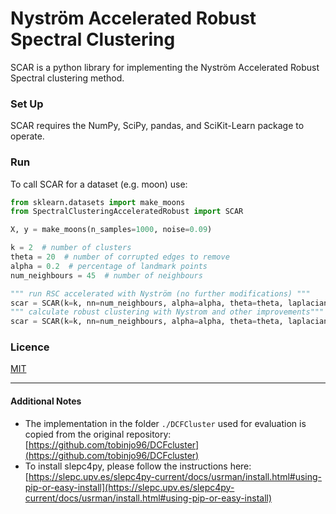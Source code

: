 # Nyström Accelerated Robust Spectral Clustering

SCAR is a python library for implementing the Nyström Accelerated Robust Spectral clustering method.

###  Set Up
SCAR requires the NumPy, SciPy, pandas, and SciKit-Learn package to operate.

### Run
To call SCAR for a dataset (e.g. moon) use:
```python
from sklearn.datasets import make_moons
from SpectralClusteringAcceleratedRobust import SCAR

X, y = make_moons(n_samples=1000, noise=0.09)

k = 2  # number of clusters
theta = 20  # number of corrupted edges to remove
alpha = 0.2  # percentage of landmark points
num_neighbours = 45  # number of neighbours

""" run RSC accelerated with Nyström (no further modifications) """
scar = SCAR(k=k, nn=num_neighbours, alpha=alpha, theta=theta, laplacian=2).fit_predict(X)
""" calculate robust clustering with Nystrom and other improvements"""
scar = SCAR(k=k, nn=num_neighbours, alpha=alpha, theta=theta, laplacian=0, normalize = True, weighted = True).fit_predict(X)
```

### Licence
[MIT](https://choosealicense.com/licenses/mit/)

---

#### Additional Notes
- The implementation in the folder ```./DCFCluster``` used for evaluation is copied from the original repository: [https://github.com/tobinjo96/DCFcluster](https://github.com/tobinjo96/DCFcluster)
- To install slepc4py, please follow the instructions here: [https://slepc.upv.es/slepc4py-current/docs/usrman/install.html#using-pip-or-easy-install](https://slepc.upv.es/slepc4py-current/docs/usrman/install.html#using-pip-or-easy-install) 

